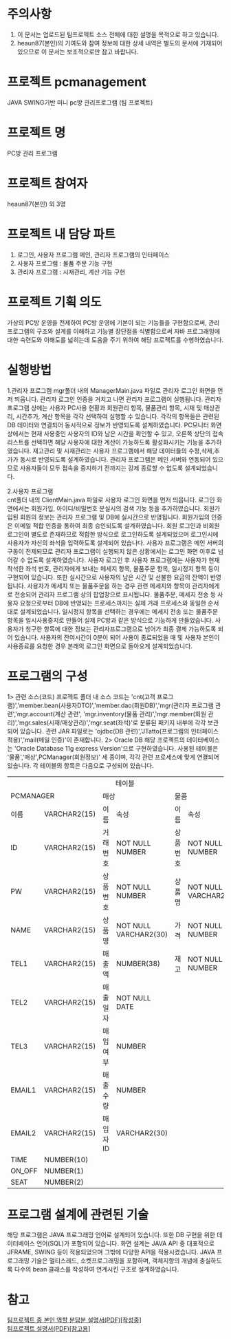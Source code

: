 # 주의사항
 1. 이 문서는 업로드된 팀프로젝트 소스 전체에 대한 설명을 목적으로 하고 있습니다. 
 2. heaun87(본인)의 기여도와 참여 정보에 대한 상세 내역은 별도의 문서에 기재되어 있으므로 이 문서는 보조적으로만 참고 바랍니다.  
 
# 프로젝트 pcmanagement
JAVA SWING기반 미니 pc방 관리프로그램 (팀 프로젝트)

# 프로젝트 명
 PC방 관리 프로그램

# 프로젝트 참여자 
 heaun87(본인) 외 3명

# 프로젝트 내 담당 파트
 1. 로그인, 사용자 프로그램 메인, 관리자 프로그램의 인터페이스
 2. 사용자 프로그램 : 물품 주문 기능 구현
 3. 관리자 프로그램 : 시재관리, 계산 기능 구현
 
# 프로젝트 기획 의도
 가상의 PC방 운영을 전제하여 PC방 운영에 기본이 되는 기능들을
구현함으로써, 관리 프로그램의 구조와 설계를 이해하고 기능별 장단점을 식별함으로써 자바
프로그래밍에 대한 숙련도와 이해도를 넓히는데 도움을 주기 위하여 해당 프로젝트를 수행하였습니다.

# 실행방법

  1.관리자 프로그램
 mgr폴더 내의 ManagerMain.java 파일로 관리자 로그인 화면을 먼저 띄웁니다. 관리자 로그인 인증을 
거치고 나면 관리자 프로그램이 실행됩니다.  관리자 프로그램 상에는 사용자 PC사용 현황과 회원관리 항목, 
물품관리 항목, 시재 및 매상관리, 시간추가, 계산 항목을 각각 선택하여 실행할 수 있습니다.
 각각의 항목들은 관련된 DB 데이터와 연결되어 동시적으로 정보가 반영되도록 설계하였습니다.
PC모니터 화면상에서는 현재 사용중인 사용자의 ID와 남은 시간을 확인할 수 있고, 오른쪽 상단의
접속리스트를 선택하면 해당 사용자에 대한 계산이 가능하도록 활성화시키는 기능을 추가하였습니다. 재고관리
및 시재관리는 사용자 프로그램에서 해당 데이터들의 수정,삭제,추가가 동시로 반영되도록 설계하였습니다.
관리자 프로그램은 메인 서버와 연동되어 있으므로 사용자들이 모두 접속을 중지하기 전까지는 강제 종료할 수 
없도록 설계되었습니다.

   2.사용자  프로그램   
  cnt폴더 내의 ClientMain.java 파일로 사용자 로그인 화면을 먼저 띄웁니다. 로그인 화면에서는 회원가입,
아이디/비밀번호 분실시의 검색 기능 등을 추가하였습니다. 회원가입된 회원의 정보는 관리자 프로그램 및
DB에 실시간으로 반영됩니다. 회원가입의 인증은 이메일 적합 인증을 통하여 최종 승인되도록 설계하였습니다.
회원 로그인과 비회원 로그인이 별도로 존재하므로 적합한 방식으로 로그인하도록 설계되었으며 로그인시에 사용자가 자신의
좌석을 입력하도록 설계되어 있습니다. 
사용자 프로그램은 메인 서버의 구동이 전제되므로 관리자 프로그램이 실행되지 않은 상황에서는 로그인 화면 이후로 넘어갈 수
없도록 설계하였습니다. 사용자 로그인 후 사용자 프로그램에는 사용자가 현재 착석한 좌석 번호, 관리자에게 보내는 메세지 항목,
물품주문 항목, 일시정지 항목 등이 구현되어 있습니다.  또한 실시간으로 사용자의 남은 시간 및 선불한 요금의 잔액이
반영됩니다. 사용자가 메세지 또는 물품주문을 하는 경우 관련 메세지와 항목이 관리자에게로 전송되어 관리자 프로그램 상의
팝업창으로 표시됩니다. 물품주문, 메세지 전송 등 사용자 요청으로부터 DB에 반영되는 프로세스까지는 실제 거래 프로세스와
동일한 순서대로 설계되었습니다. 일시정지 항목을 선택하는 경우에는 메세지 전송 또는 물품주문 항목을 일시사용중지로 만들어
실제 PC방과 같은 방식으로 기능하게 만들었습니다. 사용자가 청구한 항목에 대한 정보는 관리자프로그램으로 넘어가 최종 결제
가능하도록 되어 있습니다. 사용자의 잔여시간이 0분이 되어 사용이 종료되었을 때 및 사용자 본인이 사용종료를 요청한 경우
본래의 로그인 화면으로 돌아오게 설계되었습니다.

# 프로그램의 구성
   1> 관련 소스(코드) 
 프로젝트 폴더 내 소스 코드는 'cnt(고객 프로그램)','member.bean(사용자DTO)','member.dao(회원DB)','mgr(관리자 프로그램 관련','mgr.account(계산 관련',
'mgr.inventory(물품 관리)','mgr.member(회원 관리)','mgr.sales(시재/매상관리)','mgr.seat(좌석)'로 분류된 패키지 내부에 각각 보관되어 있습니다.
 관련 JAR 파일로는 'ojdbc(DB 관련)','JTatto(프로그램의 인터페이스 적용)','mail(메일 인증)'이 존재합니다.
  2> Oracle DB
 해당 프로젝트의 데이터베이스는 'Oracle Database 11g express Version'으로 구현하였습니다. 사용된 테이블은 '물품','매상',PCManager(회원정보)' 세 종이며,
각각 관련 프로세스에 맞게 연결되어 있습니다.  각 테이블의 항목은 다음으로 구성되어 있습니다.

 
 <table align="center">
   <tr><td colspan="6" align="center">테이블</td></tr>
   <tr><td colspan="2">PCMANAGER</td><td colspan="2">매상</td><td colspan="2">물품</td></tr> 
   <tr><td>이름</td><td>VARCHAR2(15)</td><td>이름</td><td>속성</td><td>이름</td><td>속성</td></tr>
   <tr><td>ID</td><td>VARCHAR2(15)</td><td>거래번호</td><td>NOT NULL NUMBER</td><td>상품번호</td><td>NOT NULL NUMBER </td></tr>
   <tr><td>PW</td><td>VARCHAR2(15)</td><td>상품번호</td><td>NOT NULL NUMBER</td><td>상품명</td><td>NOT NULL VARCHAR2(30)</td></tr>
   <tr><td>NAME</td><td>VARCHAR2(15)</td><td>상품명</td><td>NOT NULL VARCHAR2(30)</td><td>가격</td><td>NOT NULL NUMBER</td></tr>
   <tr><td>TEL1</td><td>VARCHAR2(15)</td><td>매출액</td><td>NUMBER(38)</td><td>재고</td><td>NOT NULL NUMBER</td></tr>
   <tr><td>TEL2</td><td>VARCHAR2(15)</td><td>매출일자</td><td>NOT NULL DATE</td><td rowspan="7" colspan="2"></td></tr>
   <tr><td>TEL3</td><td>VARCHAR2(15)</td><td>매입여부</td><td>NUMBER</td></tr>
   <tr><td>EMAIL1</td><td>VARCHAR2(15)</td><td>매출수량</td><td>NUMBER</td></tr>
   <tr><td>EMAIL2</td><td>VARCHAR2(15)</td><td>매입자ID</td><td>VARCHAR2(30)</td></tr>
   <tr><td>TIME</td><td>NUMBER(10)</td><td rowspan="3" colspan="2"></td></tr>
   <tr><td>ON_OFF</td><td>NUMBER(1)</td></tr>
   <tr><td>SEAT</td><td>NUMBER(2)</td></tr>
</table>

# 프로그램 설계에 관련된 기술
 해당 프로그램은 JAVA 프로그래밍 언어로 설계되어 있습니다. 또한 DB 구현을 위한 데이터베이스 언어(SQL)가 포함되어 있습니다. 화면 설계는 JAVA API 중
대표적으로 JFRAME, SWING 등이 적용되었으며 그밖에 다양한 API을 적용시켰습니다. JAVA 프로그래밍 기술은 멀티스레드, 소켓프로그래밍을 포함하며,
객체지향의 개념에 충실하도록 다수의 bean 클래스를 작성하여 연계시킨 구조로 설계하였습니다.

# 참고

 <a href="#">팀프로젝트 중 본인 역할 분담분 설명서(PDF)[작성중]</a><br>
 <a href="https://drive.google.com/open?id=1WtERjyNFkspwlDFMkLOpS1nj3XVThunA">팀프로젝트 설명서(PDF)[참고용]</a>

